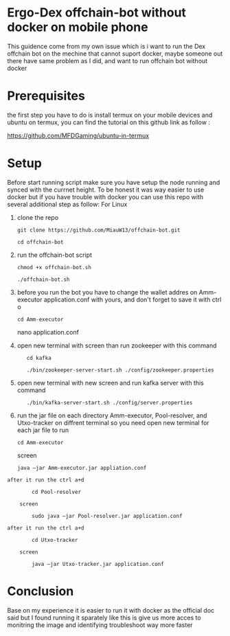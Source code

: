 # Ergo-Dex offchain-bot without docker on mobile phone

This guidence come from my own issue which is i want to run the Dex offchain bot on the mechine that cannot suport docker, maybe someone out there have same problem as I did, and want to run offchain bot without docker




# Prerequisites

the first step you have to do is install termux on your mobile devices and ubuntu on termux, you can find the tutorial on this github link as follow :

https://github.com/MFDGaming/ubuntu-in-termux

# Setup

Before start running script make sure you have setup the node running and synced with the currnet height.
To be honest it was way easier to use docker but if you have trouble with docker you can use this repo with several additional step as follow:
For Linux
  1.	clone the repo
      
            git clone https://github.com/MiauW13/offchain-bot.git
      
            cd offchain-bot
        
   2.	run the offchain-bot script
            
            chmod +x offchain-bot.sh
            
            ./offchain-bot.sh
  3.	before you run the bot you have to change the wallet addres on Amm-executor application.conf with yours, and don't forget to save it with ctrl o
            
            cd Amm-executor 
	    nano application.conf
	    
            
  4. open new terminal with screen than run zookeeper with this command
	          
            cd kafka
            
            ./bin/zookeeper-server-start.sh ./config/zookeeper.properties
  5. open new terminal with new screen and run kafka server with this command
	    
            ./bin/kafka-server-start.sh ./config/server.properties
  
  7.	run the jar file on each directory Amm-executor, Pool-resolver, and Utxo-tracker on diffrent terminal so you need open new terminal for each jar file to run
            
            cd Amm-executor
	    
	    screen
            
            java –jar Amm-executor.jar appliation.conf
            
	after it run the ctrl a+d
	    
            cd Pool-resolver
	    
	    screen
            
            sudo java –jar Pool-resolver.jar application.conf
	    
	after it run the ctrl a+d
            
            cd Utxo-tracker 
	    
	    screen
            
            java –jar Utxo-tracker.jar application.conf



# Conclusion
  Base on my experience it is easier to run it with docker as the official doc said but I found running it sparately like this is give us more acces to monitring the     image and identifying troubleshoot way more faster 

